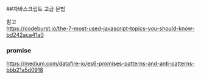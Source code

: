 ##자바스크립트 고급 문법

참고  
https://codeburst.io/the-7-most-used-javascript-topics-you-should-know-bd242aca41a0


### promise

https://medium.com/datafire-io/es6-promises-patterns-and-anti-patterns-bbb21a5d0918

